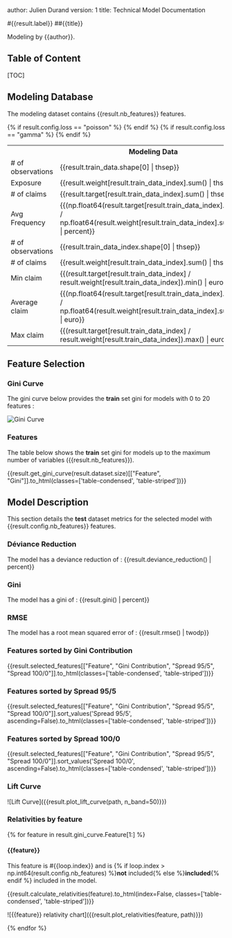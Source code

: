 author: Julien Durand
version: 1
title: Technical Model Documentation

#{{result.label}}
##{{title}}

Modeling by {{author}}.

## Table of Content

[TOC]

<div class="pagebreak"></div>

## Modeling Database

The modeling dataset contains {{result.nb_features}} features.

<table style="width: 500px;">
    <tr>
        <th></th>
        <th>Modeling Data</th>
        <th>Test Data</th>
    </tr>
    {% if result.config.loss == "poisson" %}
    <tr>
        <td># of observations</td>
        <td>{{result.train_data.shape[0] | thsep}}</td>
        <td>{{result.test_data.shape[0] | thsep}}</td>
    </tr>
    <tr>
        <td>Exposure</td>
        <td>{{result.weight[result.train_data_index].sum() | thsep}}</td>
        <td>{{result.weight[result.test_data_index].sum() | thsep}}</td>
    </tr>
    <tr>
        <td># of claims</td>
        <td>{{result.target[result.train_data_index].sum() | thsep}}</td>
        <td>{{result.target[result.test_data_index].sum() | thsep}}</td>
    </tr>
    <tr>
        <td>Avg Frequency</td>
        <td>{{(np.float64(result.target[result.train_data_index].sum()) / np.float64(result.weight[result.train_data_index].sum())) | percent}}</td>
        <td>{{(np.float64(result.target[result.test_data_index].sum()) /
        np.float64(result.weight[result.test_data_index].sum())) | percent}}</td>
    </tr>
    {% endif %}
    {% if result.config.loss == "gamma" %}
    <tr>
        <td># of observations</td>
        <td>{{result.train_data_index.shape[0] | thsep}}</td>
        <td>{{result.test_data_index.shape[0] | thsep}}</td>
    </tr>
    <tr>
        <td># of claims</td>
        <td>{{result.weight[result.train_data_index].sum() | thsep}}</td>
        <td>{{result.weight[result.test_data_index].sum() | thsep}}</td>
    </tr>
    <tr>
        <td>Min claim</td>
        <td>{{(result.target[result.train_data_index] / result.weight[result.train_data_index]).min() | euro}}</td>
        <td>{{(result.target[result.test_data_index] /
        result.weight[result.test_data_index]).min() | euro}}</td>
    </tr>
    <tr>
        <td>Average claim</td>
        <td>{{(np.float64(result.target[result.train_data_index].sum()) / np.float64(result.weight[result.train_data_index].sum())) | euro}}</td>
        <td>{{(np.float64(result.target[result.test_data_index].sum()) /
        np.float64(result.weight[result.test_data_index].sum())) | euro}}</td>
    </tr>
    <tr>
        <td>Max claim</td>
        <td>{{(result.target[result.train_data_index] / result.weight[result.train_data_index]).max() | euro}}</td>
        <td>{{(result.target[result.test_data_index] /
        result.weight[result.test_data_index]).max() | euro}}</td>
    </tr>
    {% endif %}
</table>

## Feature Selection

### Gini Curve

The gini curve below provides the **train** set gini for models with 0 to 20 features :

![Gini Curve]({{result.plot_gini_curve(path)}})

### Features

The table below shows the **train** set gini for models up to the maximum number of variables ({{result.nb_features}}).

{{result.get_gini_curve(result.dataset.size)[["Feature", "Gini"]].to_html(classes=['table-condensed', 'table-striped'])}}

<div class="pagebreak"></div>

## Model Description

This section details the **test** dataset metrics for the selected model with {{result.config.nb_features}} features.

### Déviance Reduction

The model has a deviance reduction of : {{result.deviance_reduction() | percent}}

### Gini

The model has a gini of : {{result.gini() | percent}}

### RMSE

The model has a root mean squared error of : {{result.rmse() | twodp}}

### Features sorted by Gini Contribution

{{result.selected_features[["Feature", "Gini Contribution", "Spread 95/5", "Spread 100/0"]].to_html(classes=['table-condensed', 'table-striped'])}}

### Features sorted by Spread 95/5

{{result.selected_features[["Feature", "Gini Contribution", "Spread 95/5", "Spread 100/0"]].sort_values('Spread 95/5', ascending=False).to_html(classes=['table-condensed', 'table-striped'])}}

### Features sorted by Spread 100/0

{{result.selected_features[["Feature", "Gini Contribution", "Spread 95/5", "Spread 100/0"]].sort_values('Spread 100/0', ascending=False).to_html(classes=['table-condensed', 'table-striped'])}}

<div class="pagebreak"></div>

### Lift Curve

![Lift Curve]({{result.plot_lift_curve(path, n_band=50)}})

<div class="pagebreak"></div>

### Relativities by feature

{% for feature in result.gini_curve.Feature[1:] %}

#### {{feature}}

This feature is #{{loop.index}} and is {% if loop.index > np.int64(result.config.nb_features) %}**not** included{% else %}**included**{% endif %} included in the model.

{{result.calculate_relativities(feature).to_html(index=False, classes=['table-condensed', 'table-striped'])}}

![{{feature}} relativity chart]({{result.plot_relativities(feature, path)}})

<div class="pagebreak"></div>

{% endfor %}
